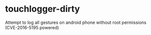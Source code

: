 # touchlogger-dirty
Attempt to log all gestures on android phone without root permissions (CVE-2016-5195 powered)
